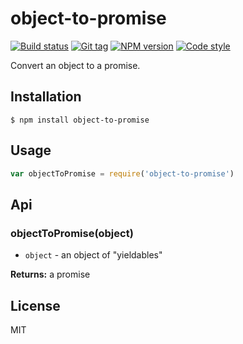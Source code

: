 
# object-to-promise

[![Build status][travis-image]][travis-url]
[![Git tag][git-image]][git-url]
[![NPM version][npm-image]][npm-url]
[![Code style][standard-image]][standard-url]

Convert an object to a promise.

## Installation

    $ npm install object-to-promise

## Usage

```js
var objectToPromise = require('object-to-promise')

```

## Api

### objectToPromise(object)

- `object` - an object of "yieldables"

**Returns:** a promise

## License

MIT

[travis-image]: https://img.shields.io/travis/micro-js/object-to-promise.svg?style=flat-square
[travis-url]: https://travis-ci.org/micro-js/object-to-promise
[git-image]: https://img.shields.io/github/tag/micro-js/object-to-promise.svg
[git-url]: https://github.com/micro-js/object-to-promise
[standard-image]: https://img.shields.io/badge/code%20style-standard-brightgreen.svg?style=flat
[standard-url]: https://github.com/feross/standard
[npm-image]: https://img.shields.io/npm/v/object-to-promise.svg?style=flat-square
[npm-url]: https://npmjs.org/package/object-to-promise
